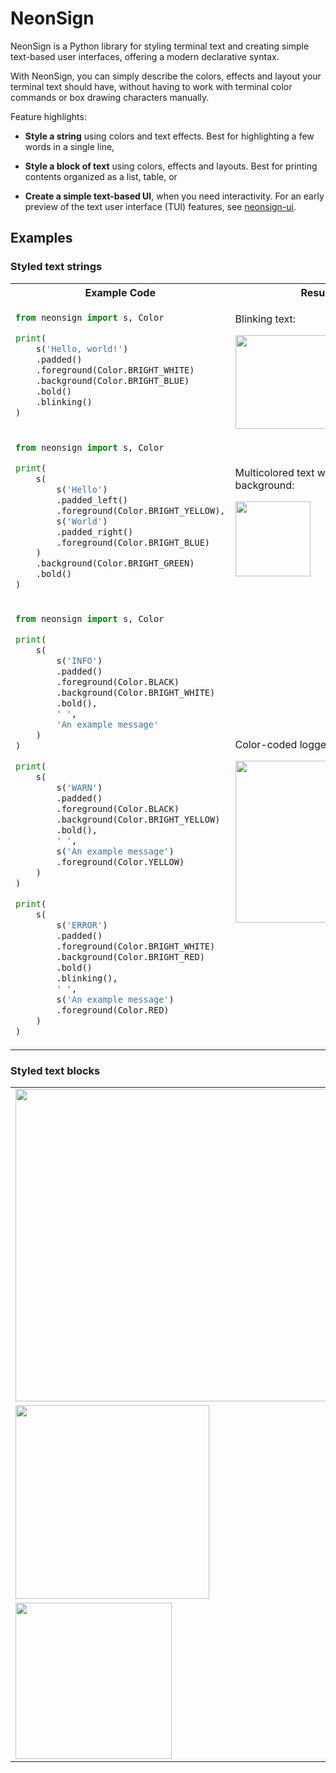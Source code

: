 # NeonSign

NeonSign is a Python library for styling terminal text and creating simple 
text-based user interfaces, offering a modern declarative syntax.

With NeonSign, you can simply describe the colors, effects and layout your 
terminal text should have, without having to work with terminal color commands 
or box drawing characters manually.

Feature highlights:

- **Style a string** using colors and text effects. Best for highlighting a few 
  words in a single line,

- **Style a block of text** using colors, effects and layouts. Best for printing
  contents organized as a list, table, or  

- **Create a simple text-based UI**, when you need interactivity. For an early 
  preview of the text user interface (TUI) features, see [neonsign-ui](#). 


## Examples

### Styled text strings

<table>

<tr>
    <th>Example Code</th>
    <th>Result</th>
</tr>

<tr></tr>

<tr>
<td>

```python
from neonsign import s, Color

print(
    s('Hello, world!')
    .padded()
    .foreground(Color.BRIGHT_WHITE)
    .background(Color.BRIGHT_BLUE)
    .bold()
    .blinking()
)
```

</td>
<td>
<p>Blinking text:</p>
<img src="https://yuhuan.me/neonsign/_images/example-0.gif" width=150 />
</td>
</tr>

<tr></tr>

<tr>
<td>

```python
from neonsign import s, Color

print(
    s(
        s('Hello')
        .padded_left()
        .foreground(Color.BRIGHT_YELLOW),
        s('World')
        .padded_right()
        .foreground(Color.BRIGHT_BLUE)
    )
    .background(Color.BRIGHT_GREEN)
    .bold()
)
```

</td>
<td>
<p>Multicolored text with background:</p>
<img src="https://yuhuan.me/neonsign/_images/example-2.png" style="width: 120px" />
</td>
</tr>

<tr></tr>

<tr>

<td>

```python
from neonsign import s, Color

print(
    s(
        s('INFO')
        .padded()
        .foreground(Color.BLACK)
        .background(Color.BRIGHT_WHITE)
        .bold(),
        ' ',
        'An example message'
    )
)

print(
    s(
        s('WARN')
        .padded()
        .foreground(Color.BLACK)
        .background(Color.BRIGHT_YELLOW)
        .bold(),
        ' ',
        s('An example message')
        .foreground(Color.YELLOW)
    )
)

print(
    s(
        s('ERROR')
        .padded()
        .foreground(Color.BRIGHT_WHITE)
        .background(Color.BRIGHT_RED)
        .bold()
        .blinking(),
        ' ',
        s('An example message')
        .foreground(Color.RED)
    )
)
```

</td>

<td>
<p>Color-coded logger messages:</p>
<img src="https://yuhuan.me/neonsign/_images/example-1.gif" width=259 />
</td>
</tr>

</table>


### Styled text blocks

<table>

<tr><td><img src="https://yuhuan.me/neonsign/_images/example-10.png" style="width: 500px" /></td></tr>
<tr><td><img src="https://yuhuan.me/neonsign/_images/example-12.png" style="width: 310px" /></td></tr>
<tr><td><img src="https://yuhuan.me/neonsign/_images/example-13.png" style="width: 250px" /></td></tr>

</table>
